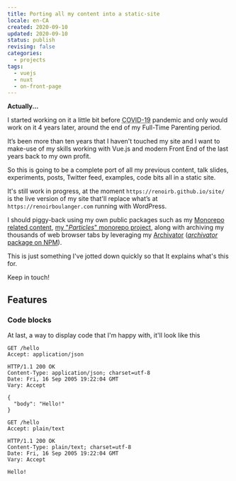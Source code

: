 ```yaml
---
title: Porting all my content into a static-site
locale: en-CA
created: 2020-09-10
updated: 2020-09-10
status: publish
revising: false
categories:
  - projects
tags:
  - vuejs
  - nuxt
  - on-front-page
---
```



<rb-notice-box variant="info" class="my-5">
  <strong slot="header">Actually...</strong>

I started working on it a little bit before
<abbr title="Shortened from Coronavirus disease 2019">COVID-19</abbr>
pandemic and only would work on it 4 years later, around the end of my Full-Time Parenting period.

</rb-notice-box>


It’s been more than ten years that I haven't touched my site and I want to
make-use of my skills working with Vue.js and modern Front End of the last years
back to my own profit.

So this is going to be a complete port of all my previous content, talk slides,
experiments, posts, Twitter feed, examples, code bits all in a static site.

It's still work in progress, at the moment `https://renoirb.github.io/site/` is
the live version of my site that'll replace what’s at
`https://renoirboulanger.com` running with WordPress.

I should piggy-back using my own public packages such as my [Monorepo related
content][monorepo-related-alpha], [my "_Particles_" monorepo
project][monorepo-particles], along with archiving my thousands of web browser
tabs by leveraging my [Archivator][archivator] ([_archivator_ package on
NPM][archivator-npmjs]).

This is just something I've jotted down quickly so that It explains what's this
for.

Keep in touch!

## Features

### Code blocks

At last, a way to display code that I'm happy with, it'll look like this

<code-group>
  <code-block label="application/json" active>

```http
GET /hello
Accept: application/json

HTTP/1.1 200 OK
Content-Type: application/json; charset=utf-8
Date: Fri, 16 Sep 2005 19:22:04 GMT
Vary: Accept

{
  "body": "Hello!"
}
```

  </code-block>
  <code-block label="plain/text">

```http
GET /hello
Accept: plain/text

HTTP/1.1 200 OK
Content-Type: plain/text; charset=utf-8
Date: Fri, 16 Sep 2005 19:22:04 GMT
Vary: Accept

Hello!
```

  </code-block>
</code-group>

[monorepo-related-alpha]:
  https://github.com/renoirb/experiments-201908-rush-typescript-just-bili-monorepo
  'TypeScript monorepo using Rush.js, with a few packages, some depending on each other, and tests'
[monorepo-particles]:
  https://gitlab.com/renoirb/renoirb-particles/
  'Renoir’s particles'
[archivator]: http://www.archivator.site/ 'Archivator project'
[archivator-repo]: https://github.com/renoirb/archivator/tree/v3.x-dev
[archivator-npmjs]: https://www.npmjs.com/package/archivator

